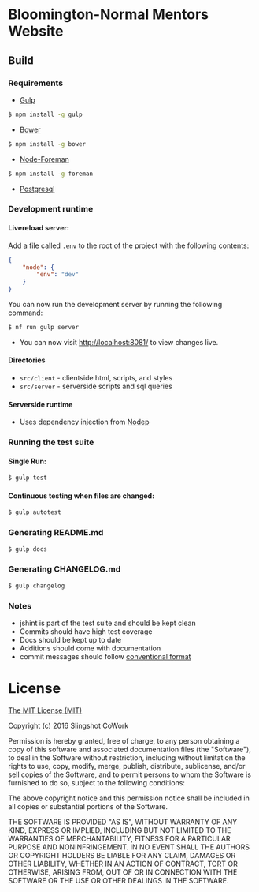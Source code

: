 # Bloomington-Normal Mentors Website


## Build
### Requirements
- [Gulp](http://gulpjs.com/)
```bash
$ npm install -g gulp
```
- [Bower](http://bower.io/)
```bash
$ npm install -g bower
```
- [Node-Foreman](http://strongloop.github.io/node-foreman/)
```bash
$ npm install -g foreman
```
- [Postgresql](http://www.postgresql.org/)

### Development runtime
#### Livereload server:
Add a file called `.env` to the root of the project with the following contents:
```json
{
    "node": {
        "env": "dev"
    }
}
```
You can now run the development server by running the following command:
```bash
$ nf run gulp server
```

- You can now visit [http://localhost:8081/](http://localhost:8081/) to view changes live.

#### Directories
- `src/client` - clientside html, scripts, and styles
- `src/server` - serverside scripts and sql queries

#### Serverside runtime
- Uses dependency injection from [Nodep](http://nodep.org)

### Running the test suite
#### Single Run:
```bash
$ gulp test
```
#### Continuous testing when files are changed:
```bash
$ gulp autotest
```
### Generating README.md
```bash
$ gulp docs
```
### Generating CHANGELOG.md
```bash
$ gulp changelog
```
### Notes
- jshint is part of the test suite and should be kept clean
- Commits should have high test coverage
- Docs should be kept up to date
- Additions should come with documentation
- commit messages should follow [conventional format](https://github.com/ajoslin/conventional-changelog/blob/master/conventions/angular.md)


# License
[The MIT License (MIT)](http://www.opensource.org/licenses/mit-license.html)

Copyright (c) 2016 Slingshot CoWork

Permission is hereby granted, free of charge, to any person obtaining a copy
of this software and associated documentation files (the "Software"), to deal
in the Software without restriction, including without limitation the rights
to use, copy, modify, merge, publish, distribute, sublicense, and/or sell
copies of the Software, and to permit persons to whom the Software is
furnished to do so, subject to the following conditions:

The above copyright notice and this permission notice shall be included in
all copies or substantial portions of the Software.

THE SOFTWARE IS PROVIDED "AS IS", WITHOUT WARRANTY OF ANY KIND, EXPRESS OR
IMPLIED, INCLUDING BUT NOT LIMITED TO THE WARRANTIES OF MERCHANTABILITY,
FITNESS FOR A PARTICULAR PURPOSE AND NONINFRINGEMENT. IN NO EVENT SHALL THE
AUTHORS OR COPYRIGHT HOLDERS BE LIABLE FOR ANY CLAIM, DAMAGES OR OTHER
LIABILITY, WHETHER IN AN ACTION OF CONTRACT, TORT OR OTHERWISE, ARISING FROM,
OUT OF OR IN CONNECTION WITH THE SOFTWARE OR THE USE OR OTHER DEALINGS IN
THE SOFTWARE.


